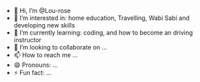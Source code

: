 - 👋 Hi, I’m @Lou-rose
- 👀 I’m interested in: home education, Travelling, Wabi Sabi and developing new skills
- 🌱 I’m currently learning: coding, and how to become an driving instructor 
- 💞️ I’m looking to collaborate on ...
- 📫 How to reach me ...
- 😄 Pronouns: ...
- ⚡ Fun fact: ...

<!---
Lou-rose/Lou-rose is a ✨ special ✨ repository because its `README.md` (this file) appears on your GitHub profile.
You can click the Preview link to take a look at your changes.
--->
